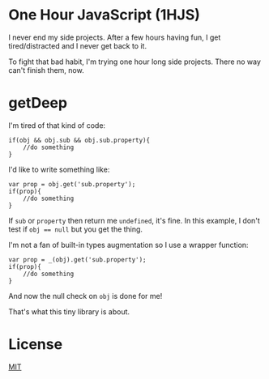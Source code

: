 One Hour JavaScript (1HJS)
=========================
I never end my side projects. After a few hours having fun, I get tired/distracted and I never get back to it.

To fight that bad habit, I'm trying one hour long side projects. There no way can't finish them, now.

getDeep
=======
I'm tired of that kind of code:

    if(obj && obj.sub && obj.sub.property){
        //do something
    }

I'd like to write something like:

    var prop = obj.get('sub.property');
    if(prop){
        //do something
    }

If `sub` or `property` then return me `undefined`, it's fine. In this example, I don't test if `obj == null` but you get the thing.

I'm not a fan of built-in types augmentation so I use a wrapper function:

    var prop = _(obj).get('sub.property');
    if(prop){
        //do something
    }

And now the null check on `obj` is done for me!

That's what this tiny library is about.

License
=======
[MIT](/floriancargoet/1HJS-getDeep/blob/master/LICENSE)